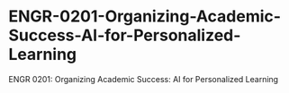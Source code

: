 # ENGR-0201-Organizing-Academic-Success-AI-for-Personalized-Learning
ENGR 0201: Organizing Academic Success: AI for Personalized Learning
